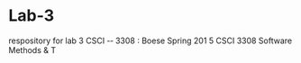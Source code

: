 # Lab-3
respository for lab 3 CSCI -­‐ 3308 :  Boese   Spring 201 5 CSCI   3308 Software  Methods  &amp;  T
